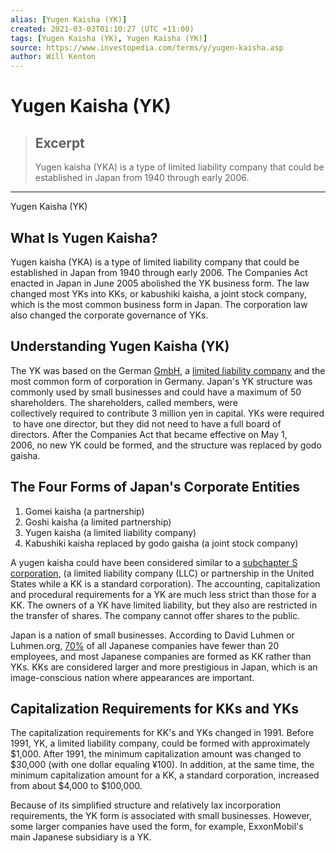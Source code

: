 ```yaml
---
alias: [Yugen Kaisha (YK)]
created: 2021-03-03T01:10:27 (UTC +11:00)
tags: [Yugen Kaisha (YK), Yugen Kaisha (YK)]
source: https://www.investopedia.com/terms/y/yugen-kaisha.asp
author: Will Kenton
---
```


# Yugen Kaisha (YK)

> ## Excerpt
> Yugen kaisha (YKA) is a type of limited liability company that could be established in Japan from 1940 through early 2006.

---

Yugen Kaisha (YK)
## What Is Yugen Kaisha?

Yugen kaisha (YKA) is a type of limited liability company that could be established in Japan from 1940 through early 2006. The Companies Act enacted in Japan in June 2005 abolished the YK business form. The law changed most YKs into KKs, or kabushiki kaisha, a joint stock company, which is the most common business form in Japan. The corporation law also changed the corporate governance of YKs.

## Understanding Yugen Kaisha (YK)

The YK was based on the German [GmbH](https://www.investopedia.com/terms/g/gmbh.asp), a [limited liability company](https://www.investopedia.com/terms/l/llc.asp) and the most common form of corporation in Germany. Japan's YK structure was commonly used by small businesses and could have a maximum of 50 shareholders. The shareholders, called members, were collectively required to contribute 3 million yen in capital. YKs were required to have one director, but they did not need to have a full board of directors. After the Companies Act that became effective on May 1, 2006, no new YK could be formed, and the structure was replaced by godo gaisha.

## The Four Forms of Japan's Corporate Entities

1.  Gomei kaisha (a partnership)
2.  Goshi kaisha (a limited partnership)
3.  Yugen kaisha (a limited liability company)
4.  Kabushiki kaisha replaced by godo gaisha (a joint stock company)

A yugen kaisha could have been considered similar to a [subchapter S corporation](https://www.investopedia.com/terms/s/subchapters.asp), (a limited liability company (LLC) or partnership in the United States while a KK is a standard corporation). The accounting, capitalization and procedural requirements for a YK are much less strict than those for a KK. The owners of a YK have limited liability, but they also are restricted in the transfer of shares. The company cannot offer shares to the public.

Japan is a nation of small businesses. According to David Luhmen or Luhmen.org, [70%](http://luhman.org/japanese-reports/enter-japan/120-business-entities-in-japan-yugen-kaisha-and-kabushiki-kaishi) of all Japanese companies have fewer than 20 employees, and most Japanese companies are formed as KK rather than YKs. KKs are considered larger and more prestigious in Japan, which is an image-conscious nation where appearances are important.

## Capitalization Requirements for KKs and YKs

The capitalization requirements for KK's and YKs changed in 1991. Before 1991, YK, a limited liability company, could be formed with approximately $1,000. After 1991, the minimum capitalization amount was changed to $30,000 (with one dollar equaling ¥100). In addition, at the same time, the minimum capitalization amount for a KK, a standard corporation, increased from about $4,000 to $100,000. 

Because of its simplified structure and relatively lax incorporation requirements, the YK form is associated with small businesses. However, some larger companies have used the form, for example, ExxonMobil's main Japanese subsidiary is a YK.
